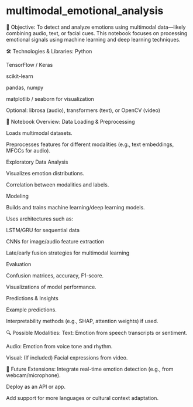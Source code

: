# multimodal_emotional_analysis
📌 Objective:
To detect and analyze emotions using multimodal data—likely combining audio, text, or facial cues. This notebook focuses on processing emotional signals using machine learning and deep learning techniques.

🛠️ Technologies & Libraries:
Python

TensorFlow / Keras

scikit-learn

pandas, numpy

matplotlib / seaborn for visualization

Optional: librosa (audio), transformers (text), or OpenCV (video)

📁 Notebook Overview:
Data Loading & Preprocessing

Loads multimodal datasets.

Preprocesses features for different modalities (e.g., text embeddings, MFCCs for audio).

Exploratory Data Analysis

Visualizes emotion distributions.

Correlation between modalities and labels.

Modeling

Builds and trains machine learning/deep learning models.

Uses architectures such as:

LSTM/GRU for sequential data

CNNs for image/audio feature extraction

Late/early fusion strategies for multimodal learning

Evaluation

Confusion matrices, accuracy, F1-score.

Visualizations of model performance.

Predictions & Insights

Example predictions.

Interpretability methods (e.g., SHAP, attention weights) if used.

🔍 Possible Modalities:
Text: Emotion from speech transcripts or sentiment.

Audio: Emotion from voice tone and rhythm.

Visual: (If included) Facial expressions from video.

🚀 Future Extensions:
Integrate real-time emotion detection (e.g., from webcam/microphone).

Deploy as an API or app.

Add support for more languages or cultural context adaptation.
